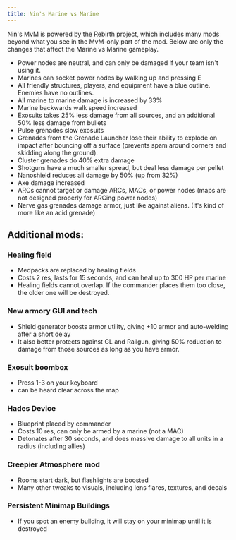 ```yaml
---
title: Nin's Marine vs Marine
---
```

Nin's MvM is powered by the Rebirth project, which includes many mods beyond what you see in the MvM-only part of the mod. 
Below are only the changes that affect the Marine vs Marine gameplay.

* Power nodes are neutral, and can only be damaged if your team isn't using it.
* Marines can socket power nodes by walking up and pressing E
* All friendly structures, players, and equipment have a blue outline. Enemies have no outlines.
* All marine to marine damage is increased by 33%
* Marine backwards walk speed increased
* Exosuits takes 25% less damage from all sources, and an additional 50% less damage from bullets
* Pulse grenades slow exosuits
* Grenades from the Grenade Launcher lose their ability to explode on impact after bouncing off a surface (prevents spam around corners and skidding along the ground).
* Cluster grenades do 40% extra damage
* Shotguns have a much smaller spread, but deal less damage per pellet
* Nanoshield reduces all damage by 50% (up from 32%)
* Axe damage increased
* ARCs cannot target or damage ARCs, MACs, or power nodes (maps are not designed properly for ARCing power nodes)
* Nerve gas grenades damage armor, just like against aliens. (It's kind of more like an acid grenade)

## Additional mods:
### Healing field
* Medpacks are replaced by healing fields
* Costs 2 res, lasts for 15 seconds, and can heal up to 300 HP per marine
* Healing fields cannot overlap. If the commander places them too close, the older one will be destroyed.

### New armory GUI and tech
* Shield generator boosts armor utility, giving +10 armor and auto-welding after a short delay
* It also better protects against GL and Railgun, giving 50% reduction to damage from those sources as long as you have armor.

### Exosuit boombox 
* Press 1-3 on your keyboard
* can be heard clear across the map

### Hades Device
* Blueprint placed by commander
* Costs 10 res, can only be armed by a marine (not a MAC)
* Detonates after 30 seconds, and does massive damage to all units in a radius (including allies)

### Creepier Atmosphere mod
* Rooms start dark, but flashlights are boosted
* Many other tweaks to visuals, including lens flares, textures, and decals

### Persistent Minimap Buildings
* If you spot an enemy building, it will stay on your minimap until it is destroyed
